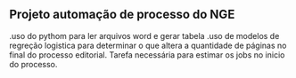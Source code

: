 ## Projeto automação de processo do NGE
.uso do pythom para ler arquivos word e gerar tabela
.uso de modelos de regreção logistica para determinar o que altera a quantidade de páginas no final do processo editorial. Tarefa necessária para estimar os jobs no inicio do processo.
